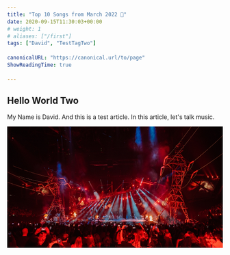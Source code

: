 ```yaml
---
title: "Top 10 Songs from March 2022 🎹"
date: 2020-09-15T11:30:03+00:00
# weight: 1
# aliases: ["/first"]
tags: ["David", "TestTagTwo"]

canonicalURL: "https://canonical.url/to/page"
ShowReadingTime: true

---
```


## Hello World Two

My Name is David. And this is a test article. In this article, let's talk music. 

![blah](static/images/britOne.jpg)